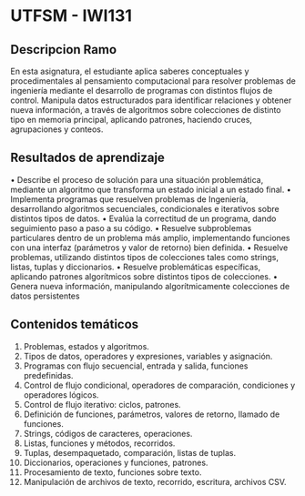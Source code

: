 # UTFSM - IWI131

## Descripcion Ramo
En esta asignatura, el estudiante aplica saberes conceptuales y procedimentales al pensamiento 
computacional para resolver problemas de ingeniería mediante el desarrollo de programas con 
distintos flujos de control. Manipula datos estructurados para identificar relaciones y obtener nueva 
información, a través de algoritmos sobre colecciones de distinto tipo en memoria principal, aplicando 
patrones, haciendo cruces, agrupaciones y conteos.

## Resultados de aprendizaje
• Describe el proceso de solución para una situación problemática, mediante un algoritmo que transforma un estado inicial a un estado final.
• Implementa programas que resuelven problemas de Ingeniería, desarrollando algoritmos secuenciales, condicionales e iterativos sobre distintos tipos de datos.
• Evalúa la correctitud de un programa, dando seguimiento paso a paso a su código.
• Resuelve subproblemas particulares dentro de un problema más amplio, implementando funciones con una interfaz (parámetros y valor de retorno) bien definida.
• Resuelve problemas, utilizando distintos tipos de colecciones tales como strings, listas, tuplas y diccionarios.
• Resuelve problemáticas específicas, aplicando patrones algorítmicos sobre distintos tipos de colecciones.
• Genera nueva información, manipulando algorítmicamente colecciones de datos persistentes

## Contenidos temáticos
1. Problemas, estados y algoritmos.
2. Tipos de datos, operadores y expresiones, variables y asignación.
3. Programas con flujo secuencial, entrada y salida, funciones predefinidas.
4. Control de flujo condicional, operadores de comparación, condiciones y operadores lógicos.
5. Control de flujo iterativo: ciclos, patrones.
6. Definición de funciones, parámetros, valores de retorno, llamado de funciones.
7. Strings, códigos de caracteres, operaciones.
8. Listas, funciones y métodos, recorridos.
9. Tuplas, desempaquetado, comparación, listas de tuplas.
10. Diccionarios, operaciones y funciones, patrones.
11. Procesamiento de texto, funciones sobre texto.
12. Manipulación de archivos de texto, recorrido, escritura, archivos CSV.
